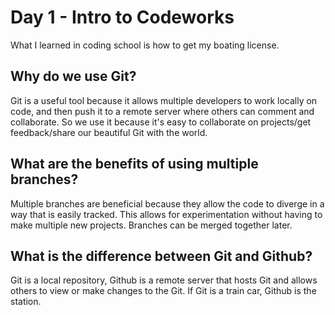# Day 1 - Intro to Codeworks 
What I learned in coding school is how to get my boating license.

## Why do we use Git?
Git is a useful tool because it allows multiple developers to work locally on code, and then push it to a remote server where others can comment and collaborate. So we use it because it's easy to collaborate on projects/get feedback/share our beautiful Git with the world.

## What are the benefits of using multiple branches? 
Multiple branches are beneficial because they allow the code to diverge in a way that is easily tracked. This allows for experimentation without having to make multiple new projects. Branches can be merged together later.

## What is the difference between Git and Github?
Git is a local repository, Github is a remote server that hosts Git and allows others to view or make changes to the Git. If Git is a train car, Github is the station. 

